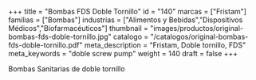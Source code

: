 +++
title = "Bombas FDS Doble Tornillo"
id = "140"
marcas = ["Fristam"]
familias = ["Bombas"]
industrias = ["Alimentos y Bebidas","Dispositivos Médicos","Biofarmacéuticos"]
thumbnail = "images/productos/original-bombas-fds-doble-tornillo.jpg"
catalogo = "/catalogos/original-bombas-fds-doble-tornillo.pdf"
meta_description = "Fristam, Doble tornillo, FDS"
meta_keywords = "doble screw pump"
weight = 140
draft = false
+++
<p>Bombas Sanitarias de doble tornillo</p>